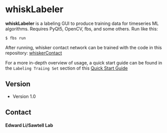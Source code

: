 whiskLabeler
======
**whiskLabeler** is a labeling GUI to produce training data for timeseries ML algorithms. Requires PyQt5, OpenCV, fbs, and some others. Run like this:

```
$ fbs run 
```

After running, whisker contact network can be trained with the code in this repository: [whiskerContact](https://github.com/mooey5775/whiskerContact)

For a more in-depth overview of usage, a quick start guide can be found in the `Labeling Traiing Set` section of this [Quick Start Guide](https://github.com/mooey5775/whiskerContact/quick_start.md)

## Version 
* Version 1.0

## Contact
#### Edward Li/Sawtell Lab
